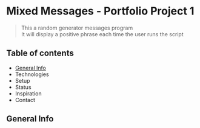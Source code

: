 # Mixed Messages - Portfolio Project 1

> This a random generator messages program <br>
> It will display a positive phrase each time the user runs the script

## Table of contents

* [General Info](#general-info)
* Technologies
* Setup
* Status
* Inspiration
* Contact

## General Info

